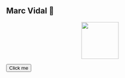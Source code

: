 ## Marc Vidal 👋

<div id="header" align="center">
  <img src="https://media.giphy.com/media/M9gbBd9nbDrOTu1Mqx/giphy.gif" width="100"/>
</div>

<div id="badges">
<a href="https://www.linkedin.com" target="_blank" class="icon-link">
    <i class="fab fa-linkedin fa-2x" style="color: #0077b5;"></i>
</a>
<a href="https://www.researchgate.net" target="_blank" class="icon-link">
    <i class="fab fa-researchgate fa-2x" style="color: #00CCBB;"></i>
</a>
</div>

<button name="button">Click me</button>
<!--
**marcvidalbadia/marcvidalbadia** is a ✨ _special_ ✨ repository because its `README.md` (this file) appears on your GitHub profile.

Here are some ideas to get you started:

- 🔭 I’m currently working on ...
- 🌱 I’m currently learning ...
- 👯 I’m looking to collaborate on ...
- 🤔 I’m looking for help with ...
- 💬 Ask me about ...
- 📫 How to reach me: ...
- 😄 Pronouns: ...
- ⚡ Fun fact: ...
-->
